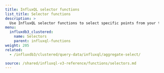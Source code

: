 ```yaml
---
title: InfluxQL selector functions
list_title: Selector functions
description: >
  Use InfluxQL selector functions to select specific points from your time series data.
menu:
  influxdb3_clustered:
    name: Selectors
    parent: influxql-functions
weight: 205
related:
  - /influxdb3/clustered/query-data/influxql/aggregate-select/

source: /shared/influxql-v3-reference/functions/selectors.md
---
```


<!-- 
The content of this page is at /shared/influxql-v3-reference/functions/selectors.md
-->
